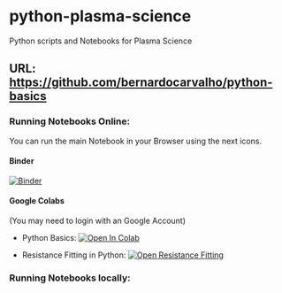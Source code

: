 # python-plasma-science
Python scripts and Notebooks for Plasma Science
## URL: https://github.com/bernardocarvalho/python-basics


### Running Notebooks Online:
You can run the main Notebook in your Browser using the next icons. 
#### Binder
[![Binder](https://mybinder.org/badge_logo.svg)](https://mybinder.org/v2/gh/bernardocarvalho/python-basics/HEAD) 


#### Google Colabs
(You may need to login with an Google Account)
  * Python Basics: 
[![Open In Colab](https://colab.research.google.com/assets/colab-badge.svg)](https://colab.research.google.com/github/bernardocarvalho/python-plasma-science/blob/main/pythonBasics.ipynb)   

  * Resistance Fitting in Python: 
[![Open Resistance Fitting](https://colab.research.google.com/assets/colab-badge.svg)](https://colab.research.google.com/github/bernardocarvalho/python-plasma-science/blob/main/ResistanceFitting.ipynb)   

### Running Notebooks locally:
